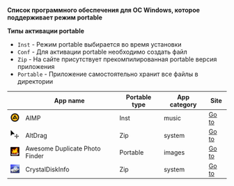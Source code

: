 __Список программного обеспечения для ОС Windows, которое поддерживает режим portable__

__Типы активации portable__
- `Inst` - Режим portable выбирается во время установки
- `Conf` - Для активации portable необходимо создать файл
- `Zip` - На сайте присутствует прекомпилированная portable версия приложения
- `Portable` - Приложение самостоятельно хранит все файлы в директории

|   | App name | Portable type | App category | Site |
| - | -------- | ------------- | ------------ | ---- |
| ![](https://raw.githubusercontent.com/iiiypuk/portable-apps/master/aimp/icon.png) | AIMP | Inst | music | [Go to](http://aimp.ru/) |
| ![](https://raw.githubusercontent.com/iiiypuk/portable-apps/master/altdrag/icon.png) | AltDrag | Zip | system | [Go to](https://stefansundin.github.io/altdrag/) |
| ![](https://raw.githubusercontent.com/iiiypuk/portable-apps/master/adpf/icon.png) | Awesome Duplicate Photo Finder | Portable | images | [Go to](http://www.duplicate-finder.com/photo.html) |
| ![](https://raw.githubusercontent.com/iiiypuk/portable-apps/master/crystaldiskinfo/icon.png) | CrystalDiskInfo | Zip | system | [Go to](http://crystalmark.info/?lang=en) |

